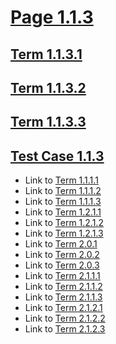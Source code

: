 # [Page 1.1.3](#page-113)

## [Term 1.1.3.1](#term-1131)

## [Term 1.1.3.2](#term-1132)

## [Term 1.1.3.3](#term-1133)

## [Test Case 1.1.3](#test-case-113)

*   Link to [Term 1.1.1.1](./page-1-1-1.md#term-1111)
*   Link to [Term 1.1.1.2](./page-1-1-1.md#term-1112)
*   Link to [Term 1.1.1.3](./page-1-1-1.md#term-1113)
*   Link to [Term 1.2.1.1](../section-1-2/page-1-2-1.md#term-1211)
*   Link to [Term 1.2.1.2](../section-1-2/page-1-2-1.md#term-1212)
*   Link to [Term 1.2.1.3](../section-1-2/page-1-2-1.md#term-1213)
*   Link to [Term 2.0.1](../../chapter/page-2-0.md#term-201)
*   Link to [Term 2.0.2](../../chapter/page-2-0.md#term-202)
*   Link to [Term 2.0.3](../../chapter/page-2-0.md#term-203)
*   Link to [Term 2.1.1.1](../../chapter/section-2-1/page-2-1-1.md#term-2111)
*   Link to [Term 2.1.1.2](../../chapter/section-2-1/page-2-1-1.md#term-2112)
*   Link to [Term 2.1.1.3](../../chapter/section-2-1/page-2-1-1.md#term-2113)
*   Link to [Term 2.1.2.1](../../chapter/section-2-1/page-2-1-2.md#term-2121)
*   Link to [Term 2.1.2.2](../../chapter/section-2-1/page-2-1-2.md#term-2122)
*   Link to [Term 2.1.2.3](../../chapter/section-2-1/page-2-1-2.md#term-2123)
